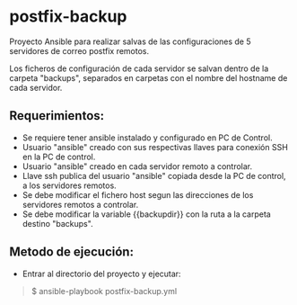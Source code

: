 # postfix-backup

Proyecto Ansible para realizar salvas de las configuraciones de 5 servidores de correo postfix remotos.

Los ficheros de configuración de cada servidor se salvan dentro de la carpeta "backups", separados en carpetas con el nombre del hostname de cada servidor.

## Requerimientos:

- Se requiere tener ansible instalado y configurado en PC de Control.
- Usuario "ansible" creado con sus respectivas llaves para conexión SSH en la PC de control.
- Usuario "ansible" creado en cada servidor remoto a controlar.
- Llave ssh publica del usuario "ansible" copiada desde la PC de control, a los servidores remotos.
- Se debe modificar el fichero host segun las direcciones de los servidores remotos a controlar.
- Se debe modificar la variable {{backupdir}} con la ruta a la carpeta destino "backups".

## Metodo de ejecución:

- Entrar al directorio del proyecto y ejecutar:
>  $ ansible-playbook postfix-backup.yml

